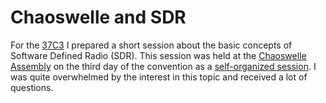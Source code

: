 # Chaoswelle and SDR 

For the [37C3](https://events.ccc.de/category/37c3/) I prepared a short session about the basic concepts of Software Defined Radio (SDR). This session was held at the [Chaoswelle Assembly](https://chaoswelle.de/Hauptseite) on the third day of the convention as a [self-organized session](https://events.ccc.de/congress/2023/hub/en/event/software-defined-radio/). I was quite overwhelmed by the interest in this topic and received a lot of questions.
